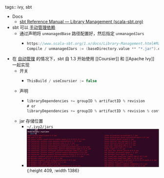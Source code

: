 tags:: ivy, sbt

- Docs
	- [sbt Reference Manual — Library Management (scala-sbt.org)](https://www.scala-sbt.org/1.x/docs/Library-Management.html)
- sbt 可以 [手动管理依赖](https://www.scala-sbt.org/1.x/docs/Library-Management.html#Manual+Dependency+Management)
	- 通过声明将 `unmanagedBase` 路径配置好，然后指定 `unmanagedJars`
		- ``` sbt
		  https://www.scala-sbt.org/1.x/docs/Library-Management.html#Manual+Dependency+Management
		  Compile / unmanagedJars := (baseDirectory.value ** "*.jar").classpath
		  ```
- 在 [自动管理](https://www.scala-sbt.org/1.x/docs/Library-Management.html#Automatic+Dependency+Management) 的情况下，sbt 自 1.3 开始使用 [[Coursier]] 和 [[Apache lvy]] 一起实现
	- 开关
		- ``` sbt
		  ThisBuild / useCoursier := false
		  ```
	- 声明
		- ``` sbt
		  libraryDependencies += groupID % artifactID % revision
		  # or
		  libraryDependencies += groupID % artifactID % revision % configuration
		  ```
	- jar 存储位置
		- `~/.ivy2/jars`
		- ![image.png](../assets/image_1666953965970_0.png){:height 409, :width 1386}
